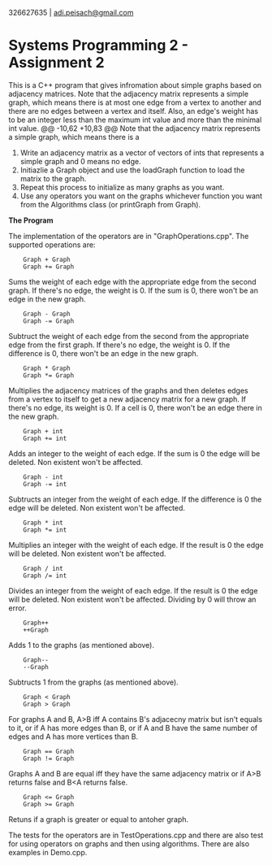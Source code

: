 326627635 | adi.peisach@gmail.com

# Systems Programming 2 - Assignment 2

This is a C++ program that gives infromation about simple graphs based on adjacency matrices.
Note that the adjacency matrix represents a simple graph, which means there is at most one edge from a vertex to another and there are no edges between a vertex and itself. Also, an edge's weight has to be an integer less than the maximum int value and more than the minimal int value.
	@@ -10,62 +10,83 @@ Note that the adjacency matrix represents a simple graph, which means there is a

1. Write an adjacency matrix as a vector of vectors of ints that represents a simple graph and 0 means no edge.
2. Initiazlie a Graph object and use the loadGraph function to load the matrix to the graph.
3. Repeat this process to initialize as many graphs as you want.
4. Use any operators you want on the graphs whichever function you want from the Algorithms class (or printGraph from Graph).


**The Program**

The implementation of the operators are in "GraphOperations.cpp". The supported operations are:

        Graph + Graph
        Graph += Graph
Sums the weight of each edge with the appropriate edge from the second graph. If there's no edge, the weight is 0. If the sum is 0, there won't be an edge in the new graph.

        Graph - Graph
        Graph -= Graph
Subtruct the weight of each edge from the second from the appropriate edge from the first graph. If there's no edge, the weight is 0. If the difference is 0, there won't be an edge in the new graph.

        Graph * Graph
        Graph *= Graph
Multiplies the adjacency matrices of the graphs and then deletes edges from a vertex to itself to get a new adjacency matrix for a new graph. If there's no edge, its weight is 0. If a cell is 0, there won't be an edge there in the new graph.


        Graph + int
        Graph += int
Adds an integer to the weight of each edge. If the sum is 0 the edge will be deleted. Non existent won't be affected.

        Graph - int
        Graph -= int
Subtructs an integer from the weight of each edge. If the difference is 0 the edge will be deleted. Non existent won't be affected.

        Graph * int
        Graph *= int
Multiplies an integer with the weight of each edge. If the result is 0 the edge will be deleted. Non existent won't be affected.

        Graph / int
        Graph /= int
Divides an integer from the weight of each edge. If the result is 0 the edge will be deleted. Non existent won't be affected. Dividing by 0 will throw an error.

        Graph++
        ++Graph
Adds 1 to the graphs (as mentioned above).

        Graph--
        --Graph
Subtructs 1 from the graphs (as mentioned above).


        Graph < Graph
        Graph > Graph
For graphs A and B, A>B iff A contains B's adjacecny matrix but isn't equals to it, or if A has more edges than B, or if A and B have the same number of edges and A has more vertices than B.

        Graph == Graph
        Graph != Graph
Graphs A and B are equal iff they have the same adjacency matrix or if A>B returns false and B<A returns false.

        Graph <= Graph
        Graph >= Graph
Retuns if a graph is greater or equal to antoher graph.

The tests for the operators are in TestOperations.cpp and there are also test for using operators on graphs and then using algorithms. There are also examples in Demo.cpp.
